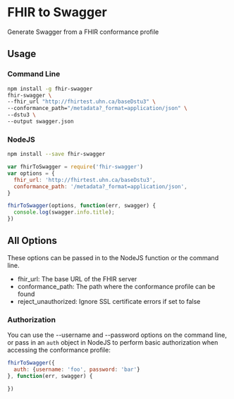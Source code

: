 # FHIR to Swagger
Generate Swagger from a FHIR conformance profile

## Usage
### Command Line
```bash
npm install -g fhir-swagger
fhir-swagger \
--fhir_url "http://fhirtest.uhn.ca/baseDstu3" \
--conformance_path="/metadata?_format=application/json" \
--dstu3 \
--output swagger.json
```

### NodeJS
```bash
npm install --save fhir-swagger
```

```js
var fhirToSwagger = require('fhir-swagger')
var options = {
  fhir_url: 'http://fhirtest.uhn.ca/baseDstu3',
  conformance_path: '/metadata?_format=application/json',
}

fhirToSwagger(options, function(err, swagger) {
  console.log(swagger.info.title);
})
```

## All Options

These options can be passed in to the NodeJS function or the command line.

* fhir_url: The base URL of the FHIR server
* conformance_path: The path where the conformance profile can be found
* reject_unauthorized: Ignore SSL certificate errors if set to false

### Authorization

You can use the --username and --password options on the command line, or pass in an `auth` object in NodeJS
to perform basic authorization when accessing the conformance profile:

```js
fhirToSwagger({
  auth: {username: 'foo', password: 'bar'}
}, function(err, swagger) {

})
```

